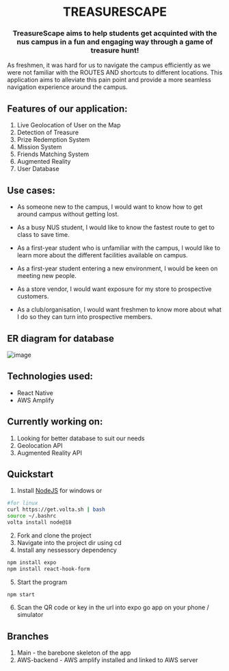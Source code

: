 <h1 align="center">TREASURESCAPE</h1>
<h3 align="center">TreasureScape aims to help students get acquinted with the nus campus in a fun and engaging way through a game of treasure hunt!</h3>

As freshmen, it was hard for us to navigate the campus efficiently as we were not familiar with the ROUTES AND shortcuts to different locations. This application aims to alleviate this pain point and provide a more seamless navigation experience around the campus.


## Features of our application: 
   1. Live Geolocation of User on the Map
   2. Detection of Treasure
   3. Prize Redemption System
   4. Mission System
   5. Friends Matching System
   6. Augmented Reality 
   7. User Database 

## Use cases:
- As someone new to the campus, I would want to know how to get around campus without getting lost. 

- As a busy NUS student, I would like to know the fastest route to get to class to save time. 

- As a first-year student who is unfamiliar with the campus, I would like to learn more about the different facilities available on campus. 

- As a first-year student entering a new environment, I would be keen on meeting new people.

- As a store vendor, I would want exposure for my store to prospective customers. 

- As a club/organisation, I would want freshmen to know more about what I do so they can turn into prospective members.

## ER diagram for database
![image](https://github.com/linha00/Treasurescape/assets/121675791/4f5540d6-c590-4d2d-9f3f-8904d5e244c8)


## Technologies used:
- React Native
- AWS Amplify

## Currently working on:
1. Looking for better database to suit our needs
2. Geolocation API
3. Augmented Reality API

## Quickstart
1. Install [NodeJS](https://nodejs.org/en/download) for windows or 
```bash
#for linux
curl https://get.volta.sh | bash
source ~/.bashrc
volta install node@18
``` 
2. Fork and clone the project
3. Navigate into the project dir using cd
4. Install any nessessory dependency 
```bash
npm install expo
npm install react-hook-form
```
5. Start the program
```bash
npm start
```
6. Scan the QR code or key in the url into expo go app on your phone / simulator

## Branches 
1. Main - the barebone skeleton of the app
2. AWS-backend - AWS amplify installed and linked to AWS server
